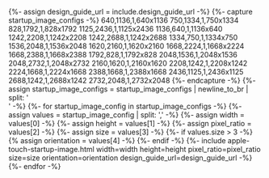 {%- assign design_guide_url = include.design_guide_url -%}
{%- capture startup_image_configs -%}
640,1136,1,640x1136
750,1334,1,750x1334
828,1792,1,828x1792
1125,2436,1,1125x2436
1136,640,1,1136x640
1242,2208,1,1242x2208
1242,2688,1,1242x2688
1334,750,1,1334x750
1536,2048,1,1536x2048
1620,2160,1,1620x2160
1668,2224,1,1668x2224
1668,2388,1,1668x2388
1792,828,1,1792x828
2048,1536,1,2048x1536
2048,2732,1,2048x2732
2160,1620,1,2160x1620
2208,1242,1,2208x1242
2224,1668,1,2224x1668
2388,1668,1,2388x1668
2436,1125,1,2436x1125
2688,1242,1,2688x1242
2732,2048,1,2732x2048
{%- endcapture -%}
{%- assign startup_image_configs = startup_image_configs | newline_to_br | split: '<br />' -%}
{%- for startup_image_config in startup_image_configs -%}
    {%- assign values = startup_image_config | split: ',' -%}
    {%- assign width = values[0] -%}
    {%- assign height = values[1] -%}
    {%- assign pixel_ratio = values[2] -%}
    {%- assign size = values[3] -%}
    {%- if values.size > 3 -%}
        {% assign orientation = values[4] -%}
    {%- endif -%}
    {%- include apple-touch-startup-image.html
        width=width
        height=height
        pixel_ratio=pixel_ratio
        size=size
        orientation=orientation
        design_guide_url=design_guide_url -%}
{%- endfor -%}

